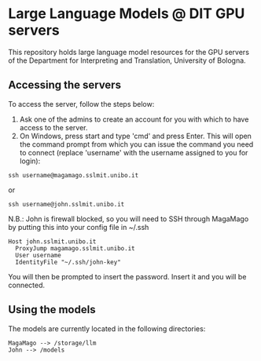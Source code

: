 # Large Language Models @ DIT GPU servers

This repository holds large language model resources for the GPU servers of the Department for Interpreting and Translation, University of Bologna.

## Accessing the servers

To access the server, follow the steps below:

1. Ask one of the admins to create an account for you with which to have access to the server.
2. On Windows, press start and type 'cmd' and press Enter. This will open the command prompt from which you can issue the command you need to connect (replace 'username' with the username assigned to you for login):

```console
ssh username@magamago.sslmit.unibo.it
```
or
```console
ssh username@john.sslmit.unibo.it
```

N.B.: John is firewall blocked, so you will need to SSH through MagaMago by putting this into your config file in ~/.ssh
```console
Host john.sslmit.unibo.it
  ProxyJump magamago.sslmit.unibo.it
  User username
  IdentityFile "~/.ssh/john-key"
```
You will then be prompted to insert the password. Insert it and you will be connected.

## Using the models

The models are currently located in the following directories:

```
MagaMago --> /storage/llm
John --> /models
```
